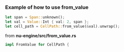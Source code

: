 
### Example of how to use from_value

```rust
let span = Span::unknown();
let val = Value::Int { val: 2, span };
let cell_path = CellPath::from_value(&val).unwrap();
```

from **nu-engine/src/from_value.rs**
```rust
impl FromValue for CellPath {
```
